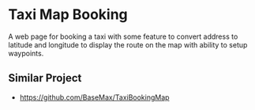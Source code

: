 # Taxi Map Booking

A web page for booking a taxi with some feature to convert address to latitude and longitude to display the route on the map with ability to setup waypoints.

## Similar Project

- https://github.com/BaseMax/TaxiBookingMap
